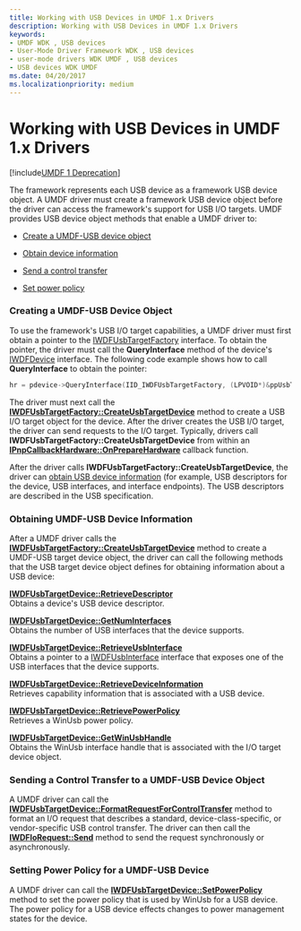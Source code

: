 ```yaml
---
title: Working with USB Devices in UMDF 1.x Drivers
description: Working with USB Devices in UMDF 1.x Drivers
keywords:
- UMDF WDK , USB devices
- User-Mode Driver Framework WDK , USB devices
- user-mode drivers WDK UMDF , USB devices
- USB devices WDK UMDF
ms.date: 04/20/2017
ms.localizationpriority: medium
---
```


# Working with USB Devices in UMDF 1.x Drivers


[!include[UMDF 1 Deprecation](../includes/umdf-1-deprecation.md)]

The framework represents each USB device as a framework USB device object. A UMDF driver must create a framework USB device object before the driver can access the framework's support for USB I/O targets. UMDF provides USB device object methods that enable a UMDF driver to:

-   [Create a UMDF-USB device object](#creating-a-umdf-usb-device-object)

-   [Obtain device information](#obtaining-umdf-usb-device-information)

-   [Send a control transfer](#send-a-control-transfer-to-a-umdf-usb-device-object)

-   [Set power policy](#set-power-policy-for-a-umdf-usb-device-object)

### Creating a UMDF-USB Device Object

To use the framework's USB I/O target capabilities, a UMDF driver must first obtain a pointer to the [IWDFUsbTargetFactory](/windows-hardware/drivers/ddi/wudfusb/nn-wudfusb-iwdfusbtargetfactory) interface. To obtain the pointer, the driver must call the **QueryInterface** method of the device's [IWDFDevice](/windows-hardware/drivers/ddi/wudfddi/nn-wudfddi-iwdfdevice) interface. The following code example shows how to call **QueryInterface** to obtain the pointer:

```cpp
hr = pdevice->QueryInterface(IID_IWDFUsbTargetFactory, (LPVOID*)&ppUsbTargetFactory);
```

The driver must next call the [**IWDFUsbTargetFactory::CreateUsbTargetDevice**](/windows-hardware/drivers/ddi/wudfusb/nf-wudfusb-iwdfusbtargetfactory-createusbtargetdevice) method to create a USB I/O target object for the device. After the driver creates the USB I/O target, the driver can send requests to the I/O target. Typically, drivers call **IWDFUsbTargetFactory::CreateUsbTargetDevice** from within an [**IPnpCallbackHardware::OnPrepareHardware**](/windows-hardware/drivers/ddi/wudfddi/nf-wudfddi-ipnpcallbackhardware-onpreparehardware) callback function.

After the driver calls **IWDFUsbTargetFactory::CreateUsbTargetDevice**, the driver can [obtain USB device information](#obtaining-umdf-usb-device-information) (for example, USB descriptors for the device, USB interfaces, and interface endpoints). The USB descriptors are described in the USB specification.

### Obtaining UMDF-USB Device Information

After a UMDF driver calls the [**IWDFUsbTargetFactory::CreateUsbTargetDevice**](/windows-hardware/drivers/ddi/wudfusb/nf-wudfusb-iwdfusbtargetfactory-createusbtargetdevice) method to create a UMDF-USB target device object, the driver can call the following methods that the USB target device object defines for obtaining information about a USB device:

<a href="" id="iwdfusbtargetdevice--retrievedescriptor"></a>[**IWDFUsbTargetDevice::RetrieveDescriptor**](/windows-hardware/drivers/ddi/wudfusb/nf-wudfusb-iwdfusbtargetdevice-retrievedescriptor)  
Obtains a device's USB device descriptor.

<a href="" id="iwdfusbtargetdevice--getnuminterfaces"></a>[**IWDFUsbTargetDevice::GetNumInterfaces**](/windows-hardware/drivers/ddi/wudfusb/nf-wudfusb-iwdfusbtargetdevice-getnuminterfaces)  
Obtains the number of USB interfaces that the device supports.

<a href="" id="iwdfusbtargetdevice--retrieveusbinterface"></a>[**IWDFUsbTargetDevice::RetrieveUsbInterface**](/windows-hardware/drivers/ddi/wudfusb/nf-wudfusb-iwdfusbtargetdevice-retrieveusbinterface)  
Obtains a pointer to a [IWDFUsbInterface](/windows-hardware/drivers/ddi/wudfusb/nn-wudfusb-iwdfusbinterface) interface that exposes one of the USB interfaces that the device supports.

<a href="" id="iwdfusbtargetdevice--retrievedeviceinformation"></a>[**IWDFUsbTargetDevice::RetrieveDeviceInformation**](/windows-hardware/drivers/ddi/wudfusb/nf-wudfusb-iwdfusbtargetdevice-retrievedeviceinformation)  
Retrieves capability information that is associated with a USB device.

<a href="" id="iwdfusbtargetdevice--retrievepowerpolicy"></a>[**IWDFUsbTargetDevice::RetrievePowerPolicy**](/windows-hardware/drivers/ddi/wudfusb/nf-wudfusb-iwdfusbtargetdevice-retrievepowerpolicy)  
Retrieves a WinUsb power policy.

<a href="" id="iwdfusbtargetdevice--getwinusbhandle"></a>[**IWDFUsbTargetDevice::GetWinUsbHandle**](/windows-hardware/drivers/ddi/wudfusb/nf-wudfusb-iwdfusbtargetdevice-getwinusbhandle)  
Obtains the WinUsb interface handle that is associated with the I/O target device object.

### <a href="" id="send-a-control-transfer-to-a-umdf-usb-device-object"></a>Sending a Control Transfer to a UMDF-USB Device Object

A UMDF driver can call the [**IWDFUsbTargetDevice::FormatRequestForControlTransfer**](/windows-hardware/drivers/ddi/wudfusb/nf-wudfusb-iwdfusbtargetdevice-formatrequestforcontroltransfer) method to format an I/O request that describes a standard, device-class-specific, or vendor-specific USB control transfer. The driver can then call the [**IWDFIoRequest::Send**](/windows-hardware/drivers/ddi/wudfddi/nf-wudfddi-iwdfiorequest-send) method to send the request synchronously or asynchronously.

### <a href="" id="set-power-policy-for-a-umdf-usb-device-object"></a>Setting Power Policy for a UMDF-USB Device

A UMDF driver can call the [**IWDFUsbTargetDevice::SetPowerPolicy**](/windows-hardware/drivers/ddi/wudfusb/nf-wudfusb-iwdfusbtargetdevice-setpowerpolicy) method to set the power policy that is used by WinUsb for a USB device. The power policy for a USB device effects changes to power management states for the device.

 

